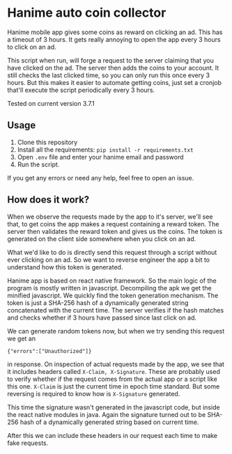 # Hanime auto coin collector
Hanime mobile app gives some coins as reward on clicking an ad. This has a timeout of 3 hours. It gets really annoying to open the app every 3 hours to click on an ad. 

This script when run, will forge a request to the server claiming that you have clicked on the ad. The server then adds the coins to your account. It still checks the last clicked time, so you can only run this once every 3 hours. But this makes it easier to automate getting coins, just set a cronjob that'll execute the script periodically every 3 hours.

Tested on current version 3.7.1

## Usage
1. Clone this repository 
2. Install all the requirements:
`pip install -r requirements.txt`
3. Open `.env` file and enter your hanime email and password
4. Run the script.

If you get any errors or need any help, feel free to open an issue.

## How does it work?
When we observe the requests made by the app to it's server, we'll see that, to get coins the app makes a request containing a reward token. The server then validates the reward token and gives us the coins. The token is generated on the client side somewhere when you click on an ad.

What we'd like to do is directly send this request through a script without ever clicking on an ad. So we want to reverse engineer the app a bit to understand how this token is generated.

Hanime app is based on react native framework. So the main logic of the program is mostly written in javascript. Decompiling the apk we get the minified javascript. We quickly find the token generation mechanism. The token is just a SHA-256 hash of a dynamically generated string concatenated with the current time. The server verifies if the hash matches and checks whether if 3 hours have passed since last click on ad.

We can generate random tokens now, but when we try sending this request we get an 
```
{"errors":["Unauthorized"]}
```
in response. On inspection of actual requests made by the app, we see that it includes headers called `X-Claim, X-Signature`. These are probably used to verify whether if the request comes from the actual app or a script like this one. `X-Claim` is just the current time in epoch time standard. But some reversing is required to know how is `X-Signature` generated. 

This time the signature wasn't generated in the javascript code, but inside the react native modules in java. Again the signature turned out to be SHA-256 hash of a dynamically generated string based on current time. 

After this we can include these headers in our request each time to make fake requests.